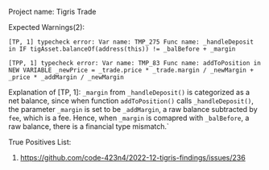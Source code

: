 Project name: Tigris Trade

Expected Warnings(2):
```
[TP, 1] typecheck error: Var name: TMP_275 Func name: _handleDeposit in IF tigAsset.balanceOf(address(this)) != _balBefore + _margin

[TPP, 1] typecheck error: Var name: TMP_83 Func name: addToPosition in NEW VARIABLE _newPrice = _trade.price * _trade.margin / _newMargin + _price * _addMargin / _newMargin
```

Explanation of [TP, 1]: `_margin` from `_handleDeposit()` is categorized as a net balance, since when function `addToPosition()` calls `_handleDeposit()`, the parameter `_margin` is set to be `_addMargin`, a raw balance subtracted by `fee`, which is a fee. 
Hence, when `_margin` is comapred with `_balBefore`, a raw balance, there is a financial type mismatch.` 

True Positives List:
1) https://github.com/code-423n4/2022-12-tigris-findings/issues/236
